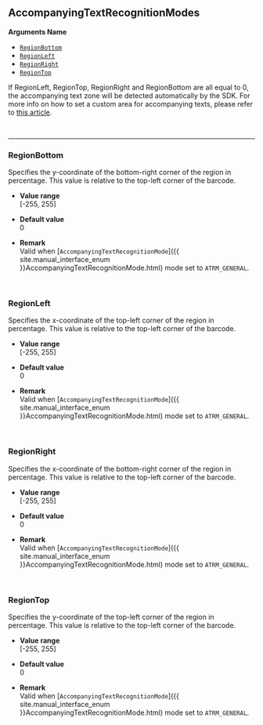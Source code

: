 ## AccompanyingTextRecognitionModes
 
 **Arguments Name**
- [`RegionBottom`](#regionbottom)
- [`RegionLeft`](#regionleft)
- [`RegionRight`](#regionright)
- [`RegionTop`](#regiontop)

If RegionLeft, RegionTop, RegionRight and RegionBottom are all equal to 0, the accompanying text zone will be detected automatically by the SDK. For more info on how to set a custom area for accompanying texts, please refer to [this article](https://www.dynamsoft.com/help/Barcode-Reader/devguide/HowTo/SetCustomAreaForAccompanyingTexts.html).
   
&nbsp; 


---

### RegionBottom
Specifies the y-coordinate of the bottom-right corner of the region in percentage. This value is relative to the top-left corner of the barcode.  

- **Value range**   
   [-255, 255]   
   
- **Default value**   
   0   
 
- **Remark**   
   Valid when [`AccompanyingTextRecognitionMode`]({{ site.manual_interface_enum }}AccompanyingTextRecognitionMode.html) mode set to `ATRM_GENERAL`.   

&nbsp; 


### RegionLeft
Specifies the x-coordinate of the top-left corner of the region in percentage. This value is relative to the top-left corner of the barcode.   

- **Value range**   
   [-255, 255]   
   
- **Default value**   
   0   
 
- **Remark**   
   Valid when [`AccompanyingTextRecognitionMode`]({{ site.manual_interface_enum }}AccompanyingTextRecognitionMode.html) mode set to `ATRM_GENERAL`.   

&nbsp; 

### RegionRight
Specifies the x-coordinate of the bottom-right corner of the region in percentage. This value is relative to the top-left corner of the barcode.   

- **Value range**   
   [-255, 255]   
   
- **Default value**   
   0   
 
- **Remark**   
   Valid when [`AccompanyingTextRecognitionMode`]({{ site.manual_interface_enum }}AccompanyingTextRecognitionMode.html) mode set to `ATRM_GENERAL`.   
   
&nbsp; 

### RegionTop
Specifies the y-coordinate of the top-left corner of the region in percentage. This value is relative to the top-left corner of the barcode.    

- **Value range**   
   [-255, 255]   
   
- **Default value**   
   0   
 
- **Remark**   
   Valid when [`AccompanyingTextRecognitionMode`]({{ site.manual_interface_enum }}AccompanyingTextRecognitionMode.html) mode set to `ATRM_GENERAL`.   
